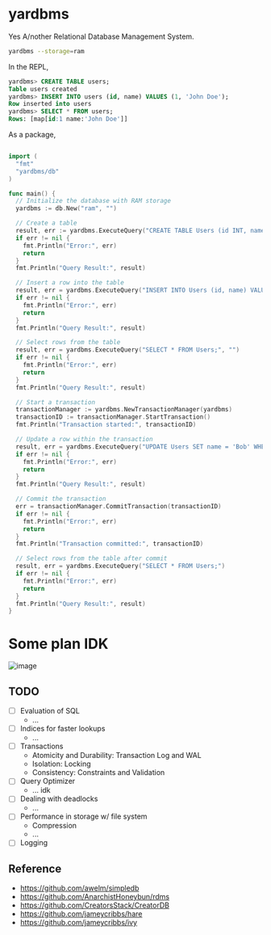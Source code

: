 # yardbms
Yes A/nother Relational Database Management System.

```sh
yardbms --storage=ram
```

In the REPL,

```sql
yardbms> CREATE TABLE users;
Table users created
yardbms> INSERT INTO users (id, name) VALUES (1, 'John Doe');
Row inserted into users
yardbms> SELECT * FROM users;
Rows: [map[id:1 name:'John Doe']]
```

As a package,

```go

import (
  "fmt"
  "yardbms/db"
)

func main() {
  // Initialize the database with RAM storage
  yardbms := db.New("ram", "")

  // Create a table
  result, err := yardbms.ExecuteQuery("CREATE TABLE Users (id INT, name TEXT);")
  if err != nil {
    fmt.Println("Error:", err)
    return
  }
  fmt.Println("Query Result:", result)

  // Insert a row into the table
  result, err = yardbms.ExecuteQuery("INSERT INTO Users (id, name) VALUES (1, 'Alice');")
  if err != nil {
    fmt.Println("Error:", err)
    return
  }
  fmt.Println("Query Result:", result)

  // Select rows from the table
  result, err = yardbms.ExecuteQuery("SELECT * FROM Users;", "")
  if err != nil {
    fmt.Println("Error:", err)
    return
  }
  fmt.Println("Query Result:", result)

  // Start a transaction
  transactionManager := yardbms.NewTransactionManager(yardbms)
  transactionID := transactionManager.StartTransaction()
  fmt.Println("Transaction started:", transactionID)

  // Update a row within the transaction
  result, err = yardbms.ExecuteQuery("UPDATE Users SET name = 'Bob' WHERE id = 1;", transactionID)
  if err != nil {
    fmt.Println("Error:", err)
    return
  }
  fmt.Println("Query Result:", result)

  // Commit the transaction
  err = transactionManager.CommitTransaction(transactionID)
  if err != nil {
    fmt.Println("Error:", err)
    return
  }
  fmt.Println("Transaction committed:", transactionID)

  // Select rows from the table after commit
  result, err = yardbms.ExecuteQuery("SELECT * FROM Users;")
  if err != nil {
    fmt.Println("Error:", err)
    return
  }
  fmt.Println("Query Result:", result)
}
```

# Some plan IDK

![image](https://github.com/user-attachments/assets/d6f7dc5b-49d8-4ebd-889e-8bb0c8d66378)

## TODO

- [ ] Evaluation of SQL
  - ...
- [ ] Indices for faster lookups
  - ...
- [ ] Transactions
  - Atomicity and Durability: Transaction Log and WAL
  - Isolation: Locking
  - Consistency: Constraints and Validation
- [ ] Query Optimizer
  - ... idk
- [ ] Dealing with deadlocks
  - ... 
- [ ] Performance in storage w/ file system
  - Compression
  - ...
- [ ] Logging

## Reference
- https://github.com/awelm/simpledb
- https://github.com/AnarchistHoneybun/rdms
- https://github.com/CreatorsStack/CreatorDB
- https://github.com/jameycribbs/hare
- https://github.com/jameycribbs/ivy
